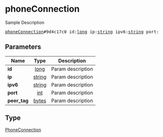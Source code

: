 # phoneConnection

Sample Description

<pre>
<a href="../constructor/phoneConnection.md">phoneConnection</a>#9d4c17c0 id:<a href="../type/long.md">long</a> ip:<a href="../type/string.md">string</a> ipv6:<a href="../type/string.md">string</a> port:<a href="../type/int.md">int</a> peer_tag:<a href="../type/bytes.md">bytes</a> = <a href="../type/PhoneConnection.md">PhoneConnection</a>;
</pre>

## Parameters

| Name | Type | Description |
|------|:----:|-------------|
| **id** | [long](../type/long.md) | Param description |
| **ip** | [string](../type/string.md) | Param description |
| **ipv6** | [string](../type/string.md) | Param description |
| **port** | [int](../type/int.md) | Param description |
| **peer_tag** | [bytes](../type/bytes.md) | Param description |

## Type

[PhoneConnection](../type/PhoneConnection.md)
